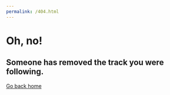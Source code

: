 ```yaml
---
permalink: /404.html
---
```


# Oh, no!
## Someone has removed the track you were following.

[Go back home](/)